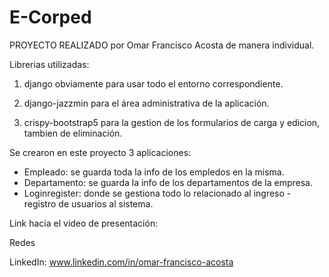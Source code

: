 # E-Corped

PROYECTO REALIZADO por Omar Francisco Acosta de manera individual.

Librerias utilizadas:


1) django obviamente para usar todo el entorno correspondiente. 


2) django-jazzmin para el área administrativa de la aplicación.


3) crispy-bootstrap5 para la gestion de los formularios de carga y edicion, tambien de eliminación.

Se crearon en este proyecto 3 aplicaciones:
- Empleado: se guarda toda la info de los empledos en la misma.
- Departamento: se guarda la info de los departamentos de la empresa.
- Loginregister: donde se gestiona todo lo relacionado al ingreso - registro de usuarios al sistema.


Link hacia el video de presentación:


Redes

LinkedIn: www.linkedin.com/in/omar-francisco-acosta
